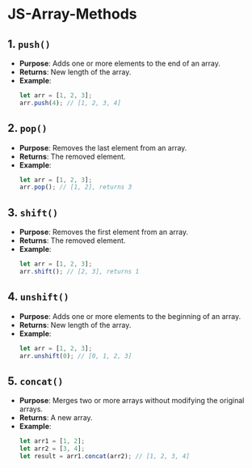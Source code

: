 # JS-Array-Methods
## 1. `push()`
- **Purpose**: Adds one or more elements to the end of an array.
- **Returns**: New length of the array.
- **Example**:
    ```js
    let arr = [1, 2, 3];
    arr.push(4); // [1, 2, 3, 4]
    ```
## 2. `pop()`
- **Purpose**: Removes the last element from an array.
- **Returns**: The removed element.
- **Example**:
    ```js
    let arr = [1, 2, 3];
    arr.pop(); // [1, 2], returns 3
    ```

## 3. `shift()`
- **Purpose**: Removes the first element from an array.
- **Returns**: The removed element.
- **Example**:
    ```js
    let arr = [1, 2, 3];
    arr.shift(); // [2, 3], returns 1
    ```
## 4. `unshift()`
- **Purpose**: Adds one or more elements to the beginning of an array.
- **Returns**: New length of the array.
- **Example**:
    ```js
    let arr = [1, 2, 3];
    arr.unshift(0); // [0, 1, 2, 3]
    ```
## 5. `concat()`
- **Purpose**: Merges two or more arrays without modifying the original arrays.
- **Returns**: A new array.
- **Example**:
    ```js
    let arr1 = [1, 2];
    let arr2 = [3, 4];
    let result = arr1.concat(arr2); // [1, 2, 3, 4]
    ```

